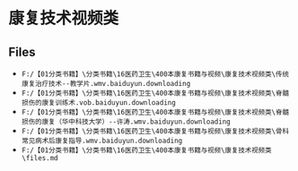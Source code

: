 # 康复技术视频类

## Files

- `F:/【01分类书籍】\分类书籍\16医药卫生\400本康复书籍与视频\康复技术视频类\传统康复治疗技术--教学片.wmv.baiduyun.downloading`
- `F:/【01分类书籍】\分类书籍\16医药卫生\400本康复书籍与视频\康复技术视频类\脊髓损伤的康复训练术.vob.baiduyun.downloading`
- `F:/【01分类书籍】\分类书籍\16医药卫生\400本康复书籍与视频\康复技术视频类\脊髓损伤的康复（华中科技大学）--许涛.wmv.baiduyun.downloading`
- `F:/【01分类书籍】\分类书籍\16医药卫生\400本康复书籍与视频\康复技术视频类\骨科常见病术后康复指导.wmv.baiduyun.downloading`
- `F:/【01分类书籍】\分类书籍\16医药卫生\400本康复书籍与视频\康复技术视频类\files.md`
